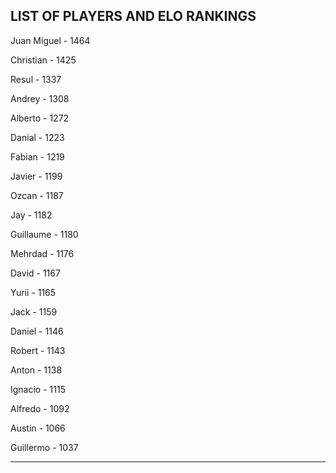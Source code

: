## LIST OF PLAYERS AND ELO RANKINGS


Juan Miguel - 1464


Christian - 1425


Resul - 1337


Andrey - 1308


Alberto - 1272


Danial - 1223


Fabian - 1219


Javier - 1199


Ozcan - 1187


Jay - 1182


Guillaume - 1180


Mehrdad - 1176


David - 1167


Yurii - 1165


Jack - 1159


Daniel - 1146


Robert - 1143


Anton - 1138


Ignacio - 1115


Alfredo - 1092


Austin - 1066


Guillermo - 1037



--------------------------------------------------------------
